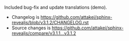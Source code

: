 Included bug-fix and update translations (demo).

- Changelog is https://github.com/attakei/sphinx-revealjs/blob/v3.1.2/CHANGELOG.rst
- Source changes is https://github.com/attakei/sphinx-revealjs/compare/v3.1.1...v3.1.2
